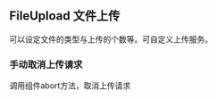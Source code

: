 <div class="demo-header">
<p class="overviewicon">
  <span class="wapi-form-fileupload"/>
</p>

## FileUpload 文件上传

<nova-uxlink widget-name="Fileupload"></nova-uxlink>

可以设定文件的类型与上传的个数等。可自定义上传服务。
</div>

### 手动取消上传请求

调用组件abort方法，取消上传请求
<nova-demo-view link="file-upload/abort-quest"></nova-demo-view>
